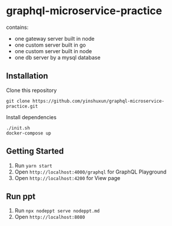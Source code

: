 # graphql-microservice-practice

contains: 
- one gateway server built in node
- one custom server built in go
- one custom server built in node
- one db server by a mysql database

## Installation
Clone this repository
```
git clone https://github.com/yinshuxun/graphql-microservice-practice.git
```

Install dependencies
```
./init.sh
docker-compose up
```
## Getting Started
1. Run `yarn start`
2. Open `http://localhost:4000/graphql` for GraphQL Playground
3. Open `http://localhost:4200` for View page

## Run ppt
1. Run `npx nodeppt serve nodeppt.md`
2. Open `http://localhost:8080` 

